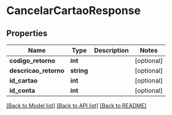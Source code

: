 # CancelarCartaoResponse

## Properties
Name | Type | Description | Notes
------------ | ------------- | ------------- | -------------
**codigo_retorno** | **int** |  | [optional] 
**descricao_retorno** | **string** |  | [optional] 
**id_cartao** | **int** |  | [optional] 
**id_conta** | **int** |  | [optional] 

[[Back to Model list]](../README.md#documentation-for-models) [[Back to API list]](../README.md#documentation-for-api-endpoints) [[Back to README]](../README.md)


